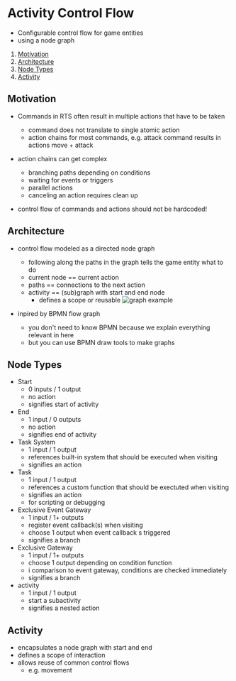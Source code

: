 # Activity Control Flow

- Configurable control flow for game entities
- using a node graph

1. [Motivation](#motivation)
2. [Architecture](#architecture)
3. [Node Types](#node-types)
4. [Activity](#activity)


## Motivation

- Commands in RTS often result in multiple actions that have to be taken
  - command does not translate to single atomic action
  - action chains for most commands, e.g. attack command results in actions move + attack

- action chains can get complex
  - branching paths depending on conditions
  - waiting for events or triggers
  - parallel actions
  - canceling an action requires clean up

- control flow of commands and actions should not be hardcoded!

## Architecture

- control flow modeled as a directed node graph
  - following along the paths in the graph tells the game entity what to do
  - current node == current action
  - paths == connections to the next action
  - activity == (sub)graph with start and end node
    - defines a scope or reusable
![graph example]()

- inpired by BPMN flow graph
  - you don't need to know BPMN because we explain everything relevant in here
  - but you can use BPMN draw tools to make graphs

## Node Types

- Start
  - 0 inputs / 1 output
  - no action
  - signifies start of activity
- End
  - 1 input / 0 outputs
  - no action
  - signifies end of activity
- Task System
  - 1 input / 1 output
  - references built-in system that should be executed when visiting
  - signifies an action
- Task
  - 1 input / 1 output
  - references a custom function that should be exectuted when visiting
  - signifies an action
  - for scripting or debugging
- Exclusive Event Gateway
  - 1 input / 1+ outputs
  - register event callback(s) when visiting
  - choose 1 output when event callback s triggered
  - signifies a branch
- Exclusive Gateway
  - 1 input / 1+ outputs
  - choose 1 output depending on condition function
  - i comparison to event gateway, conditions are checked immediately
  - signifies a branch
- activity
  - 1 input / 1 output
  - start a subactivity
  - signifies a nested action


## Activity

- encapsulates a node graph with start and end
- defines a scope of interaction
- allows reuse of common control flows
  - e.g. movement
